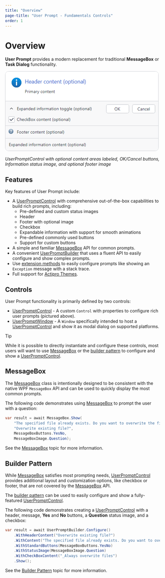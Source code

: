 ```yaml
---
title: "Overview"
page-title: "User Prompt - Fundamentals Controls"
order: 1
---
```

# Overview

**User Prompt** provides a modern replacement for traditional **MessageBox** or **Task Dialog** functionality.

![Screenshot](../images/user-prompt.png)

*UserPromptControl with optional content areas labeled, OK/Cancel buttons, Information status image, and optional footer image*

## Features

Key features of User Prompt include:
- A [UserPromptControl](xref:@ActiproUIRoot.Controls.UserPromptControl) with comprehensive out-of-the-box capabilities to build rich prompts, including:
  - Pre-defined and custom status images
  - Header
  - Footer with optional image
  - Checkbox
  - Expandable information with support for smooth animations
  - Pre-defined commonly used buttons
  - Support for custom buttons
- A simple and familiar [MessageBox](message-box.md) API for common prompts.
- A convenient [UserPromptBuilder](builder-pattern.md) that uses a fluent API to easily configure and show complex prompts.
- Use [extension methods](extension-methods.md) to easily configure prompts like showing an `Exception` message with a stack trace.
- Full support for [Actipro Themes](../../themes/index.md).

## Controls

User Prompt functionality is primarily defined by two controls:

- [UserPromptControl](xref:@ActiproUIRoot.Controls.UserPromptControl) - A custom `Control` with properties to configure rich user prompts (pictured above).
- [UserPromptWindow](xref:@ActiproUIRoot.Controls.UserPromptWindow) - A `Window` specifically intended to host a [UserPromptControl](xref:@ActiproUIRoot.Controls.UserPromptControl) and show it as modal dialog on supported platforms.

> [!TIP]
> While it is possible to directly instantiate and configure these controls, most users will want to use [MessageBox](message-box.md) or the [builder pattern](builder-pattern.md) to configure and show a [UserPromptControl](xref:@ActiproUIRoot.Controls.UserPromptControl).

## MessageBox

The [MessageBox](message-box.md) class is intentionally designed to be consistent with the native WPF `MessageBox` API and can be used to quickly display the most common prompts.

The following code demonstrates using [MessageBox](message-box.md) to prompt the user with a question:

```csharp
var result = await MessageBox.Show(
	"The specified file already exists. Do you want to overwrite the file?",
	"Overwrite existing file?",
	MessageBoxButtons.YesNo,
	MessageBoxImage.Question);
```

See the [MessageBox](message-box.md) topic for more information.

## Builder Pattern

While [MessageBox](message-box.md) satisfies most prompting needs, [UserPromptControl](xref:@ActiproUIRoot.Controls.UserPromptControl) provides additional layout and customization options, like checkbox or footer, that are not covered by the [MessageBox](message-box.md) API.

The [builder pattern](builder-pattern.md) can be used to easily configure and show a fully-featured [UserPromptControl](xref:@ActiproUIRoot.Controls.UserPromptControl).

The following code demonstrates creating a [UserPromptControl](xref:@ActiproUIRoot.Controls.UserPromptControl) with a header, message, **Yes** and **No** buttons, a **Question** status image, and a checkbox:

```csharp
var result = await UserPromptBuilder.Configure()
	.WithHeaderContent("Overwrite existing file?")
	.WithContent("The specified file already exists. Do you want to overwrite the file?")
	.WithStandardButtons(MessageBoxButtons.YesNo)
	.WithStatusImage(MessageBoxImage.Question)
	.WithCheckBoxContent("_Always overwrite files")
	.Show();
```

See the [Builder Pattern](builder-pattern.md) topic for more information.
